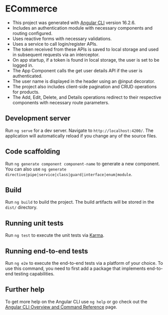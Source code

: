 # ECommerce

- This project was generated with [Angular CLI](https://github.com/angular/angular-cli) version 16.2.6.
- Includes an authentication module with necessary components and routing configured.
- Uses reactive forms with necessary validations.
- Uses a service to call login/register APIs.
- The token received from these APIs is saved to local storage and used in subsequent requests via an interceptor.
- On app startup, if a token is found in local storage, the user is set to be logged in.
- The App Component calls the get user details API if the user is authenticated.
- The user name is displayed in the header using an @input decorator.
- The project also includes client-side pagination and CRUD operations for products.
- The Add, Edit, Delete, and Details operations redirect to their respective components with necessary route parameters.

## Development server

Run `ng serve` for a dev server. Navigate to `http://localhost:4200/`. The application will automatically reload if you change any of the source files.

## Code scaffolding

Run `ng generate component component-name` to generate a new component. You can also use `ng generate directive|pipe|service|class|guard|interface|enum|module`.

## Build

Run `ng build` to build the project. The build artifacts will be stored in the `dist/` directory.

## Running unit tests

Run `ng test` to execute the unit tests via [Karma](https://karma-runner.github.io).

## Running end-to-end tests

Run `ng e2e` to execute the end-to-end tests via a platform of your choice. To use this command, you need to first add a package that implements end-to-end testing capabilities.

## Further help

To get more help on the Angular CLI use `ng help` or go check out the [Angular CLI Overview and Command Reference](https://angular.io/cli) page.

